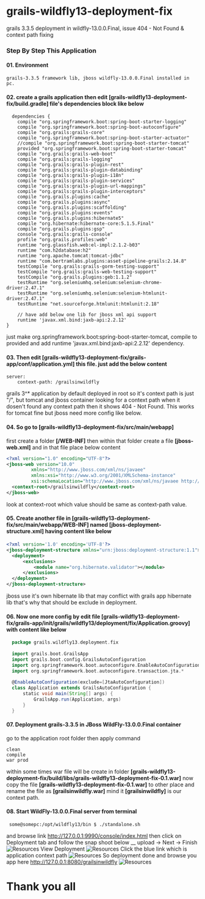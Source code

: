 # grails-wildfly13-deployment-fix
grails 3.3.5 deployment in wildfly-13.0.0.Final, issue 404 - Not Found & context path fixing
### Step By Step This Application
  #### 01. Environment
    grails-3.3.5 framework lib, jboss wildfly-13.0.0.Final installed in pc.
  #### 02. create a grails application then edit [grails-wildfly13-deployment-fix/build.gradle] file's dependencies block like below
      dependencies {
		compile "org.springframework.boot:spring-boot-starter-logging"
		compile "org.springframework.boot:spring-boot-autoconfigure"
		compile "org.grails:grails-core"
		compile "org.springframework.boot:spring-boot-starter-actuator"
		//compile "org.springframework.boot:spring-boot-starter-tomcat"
		provided "org.springframework.boot:spring-boot-starter-tomcat"
		compile "org.grails:grails-web-boot"
		compile "org.grails:grails-logging"
		compile "org.grails:grails-plugin-rest"
		compile "org.grails:grails-plugin-databinding"
		compile "org.grails:grails-plugin-i18n"
		compile "org.grails:grails-plugin-services"
		compile "org.grails:grails-plugin-url-mappings"
		compile "org.grails:grails-plugin-interceptors"
		compile "org.grails.plugins:cache"
		compile "org.grails.plugins:async"
		compile "org.grails.plugins:scaffolding"
		compile "org.grails.plugins:events"
		compile "org.grails.plugins:hibernate5"
		compile "org.hibernate:hibernate-core:5.1.5.Final"
		compile "org.grails.plugins:gsp"
		console "org.grails:grails-console"
		profile "org.grails.profiles:web"
		runtime "org.glassfish.web:el-impl:2.1.2-b03"
		runtime "com.h2database:h2"
		runtime "org.apache.tomcat:tomcat-jdbc"
		runtime "com.bertramlabs.plugins:asset-pipeline-grails:2.14.8"
		testCompile "org.grails:grails-gorm-testing-support"
		testCompile "org.grails:grails-web-testing-support"
		testCompile "org.grails.plugins:geb:1.1.2"
		testRuntime "org.seleniumhq.selenium:selenium-chrome-driver:2.47.1"
		testRuntime "org.seleniumhq.selenium:selenium-htmlunit-driver:2.47.1"
		testRuntime "net.sourceforge.htmlunit:htmlunit:2.18"

		// have add below one lib for jboss xml api support
		runtime 'javax.xml.bind:jaxb-api:2.2.12'
    }
  just make org.springframework.boot:spring-boot-starter-tomcat, compile to provided
  and add runtime 'javax.xml.bind:jaxb-api:2.2.12' dependency.
  
  #### 03. Then edit [grails-wildfly13-deployment-fix/grails-app/conf/application.yml] this file. just add the below content
  	server:
		context-path: /grailsinwildfly
  grails 3^* application by default deployed in root so it's context path is just "/", but tomcat and jboss container looking for a context path when it dosen't found any context path then it shows 404 - Not Found. This works for tomcat fine but jboss need more config like below.
  #### 04. So go to [grails-wildfly13-deployment-fix/src/main/webapp]
  first create a folder **[/WEB-INF]** then within that folder create a file **[jboss-web.xml]** and in that file place below content
  
  ```xml
  <?xml version="1.0" encoding="UTF-8"?>
<jboss-web version="10.0"
           xmlns="http://www.jboss.com/xml/ns/javaee"
           xmlns:xsi="http://www.w3.org/2001/XMLSchema-instance"
           xsi:schemaLocation="http://www.jboss.com/xml/ns/javaee http://www.jboss.org/j2ee/schema/jboss-web_10_0.xsd">
    <context-root>/grailsinwildfly</context-root>
</jboss-web>
```
  look at context-root which value should be same as context-path value.
  #### 05. Create another file in  [grails-wildfly13-deployment-fix/src/main/webapp/WEB-INF] named  **[jboss-deployment-structure.xml]** having content like below
  
  ```xml
  <?xml version='1.0' encoding='UTF-8'?>
<jboss-deployment-structure xmlns="urn:jboss:deployment-structure:1.1">
    <deployment>
        <exclusions>
            <module name="org.hibernate.validator"></module>
        </exclusions>
    </deployment>
</jboss-deployment-structure>
```
  jboss use it's own hibernate lib that may conflict with grails app hibernate lib that's why that should be exclude in deployment.
  #### 06. Now one more config by edit file [grails-wildfly13-deployment-fix/grails-app/init/grails/wildfly13/deployment/fix/Application.groovy] with content like below
  ```groovy
    package grails.wildfly13.deployment.fix
    
    import grails.boot.GrailsApp
    import grails.boot.config.GrailsAutoConfiguration
    import org.springframework.boot.autoconfigure.EnableAutoConfiguration
    import org.springframework.boot.autoconfigure.transaction.jta.*
    
    @EnableAutoConfiguration(exclude=[JtaAutoConfiguration])
    class Application extends GrailsAutoConfiguration {
        static void main(String[] args) {
            GrailsApp.run(Application, args)
        }
    }
  ```
  #### 07. Deployment grails-3.3.5 in JBoss WildFly-13.0.0.Final container
  go to the application root folder then apply command
  
    clean
    compile
    war prod
  
  within some times war file will be create in folder **[grails-wildfly13-deployment-fix/build/libs/grails-wildfly13-deployment-fix-0.1.war]**
  now copy the file **[grails-wildfly13-deployment-fix-0.1.war]** to other place and rename the file as **[grailsinwildfly.war]** mind it **[grailsinwildfly]** is our context path.
  #### 08. Start WildFly-13.0.0.Final server from terminal
     some@somepc:/opt/wildfly13/bin $ ./standalone.sh 
  and browse link http://127.0.0.1:9990/console/index.html
  then click on Deployment tab and follow the snap shoot below __
  upload -> Next -> Finish
  ![Resources](https://github.com/javagrails/grails-wildfly13-deployment-fix/blob/master/mdres/gw-06.png)
  View Deployment
  ![Resources](https://github.com/javagrails/grails-wildfly13-deployment-fix/blob/master/mdres/gw-07.png)
  Click the blue link which is application context path
  ![Resources](https://github.com/javagrails/grails-wildfly13-deployment-fix/blob/master/mdres/gw-08.png)
  So deployment done and browse you app here http://127.0.0.1:8080/grailsinwildfly
  ![Resources](https://github.com/javagrails/grails-wildfly13-deployment-fix/blob/master/mdres/gw-09.png)
  # Thank you all
  